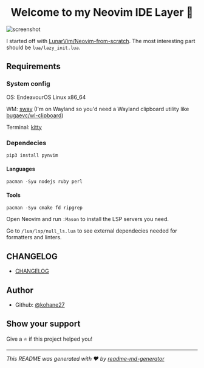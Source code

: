 <h1 align="center">Welcome to my Neovim IDE Layer 👋</h1>
<p>
</p>

![screenshot](https://user-images.githubusercontent.com/57322459/216741256-de0ac4fc-bda9-44fa-aac4-83413baaae7e.png)

I started off with [LunarVim/Neovim-from-scratch](https://github.com/LunarVim/Neovim-from-scratch). The most interesting part should be `lua/lazy_init.lua`.

## Requirements

### System config

OS: EndeavourOS Linux x86_64

WM: [sway](https://swaywm.org/) (I'm on Wayland so you'd need a Wayland clipboard utility like [bugaevc/wl-clipboard](https://github.com/bugaevc/wl-clipboard))

Terminal: [kitty](https://github.com/kovidgoyal/kitty)

### Dependecies

`pip3 install pynvim`

#### Languages

`pacman -Syu nodejs ruby perl`

#### Tools

`pacman -Syu cmake fd ripgrep`

Open Neovim and run `:Mason` to install the LSP servers you need.

Go to `/lua/lsp/null_ls.lua` to see external dependecies needed for formatters and linters.

## CHANGELOG

- [CHANGELOG](./CHANGELOG.md)

## Author

- Github: [@kohane27](https://github.com/kohane27)

## Show your support

Give a ⭐️ if this project helped you!

---

_This README was generated with ❤️ by [readme-md-generator](https://github.com/kefranabg/readme-md-generator)_
